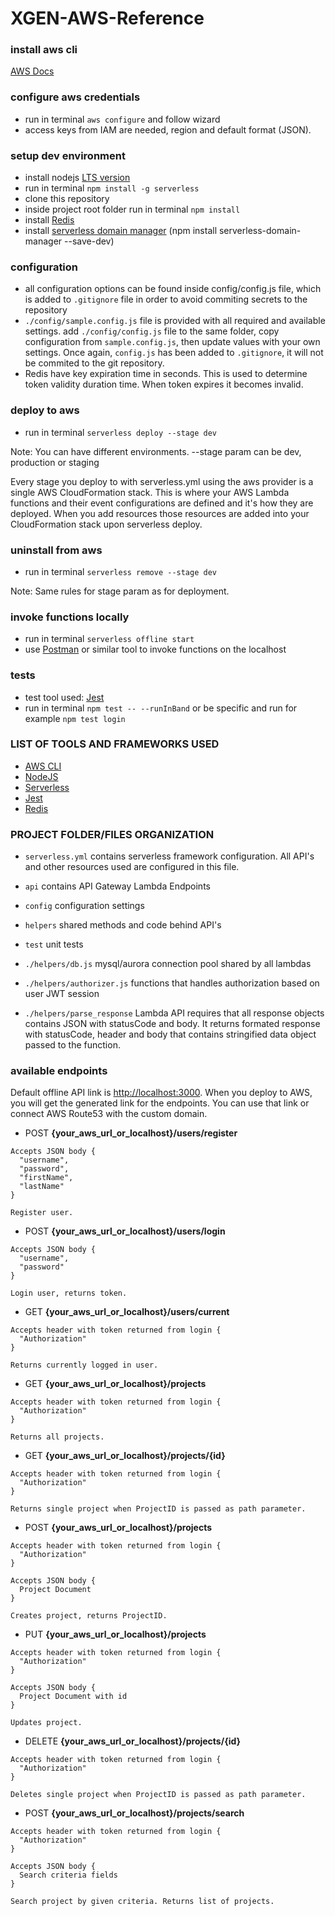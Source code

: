 # XGEN-AWS-Reference

### install aws cli 

[AWS Docs](https://docs.aws.amazon.com/cli/latest/userguide/installing.html)

### configure aws credentials

- run in terminal `aws configure` and follow wizard
- access keys from IAM are needed, region and default format (JSON).

### setup dev environment

- install nodejs [LTS version](https://nodejs.org/en/)
- run in terminal `npm install -g serverless`
- clone this repository
- inside project root folder run in terminal `npm install`
- install [Redis](https://redis.io/topics/quickstart)
- install [serverless domain manager](https://github.com/amplify-education/serverless-domain-manager) (npm install serverless-domain-manager --save-dev)

### configuration 

- all configuration options can be found inside config/config.js file, which is added to `.gitignore` file in order to avoid commiting secrets to the repository
- `./config/sample.config.js` file is provided with all required and available settings. add `./config/config.js` file to the same folder, copy configuration from `sample.config.js`, then update values with your own settings. Once again, `config.js` has been added to `.gitignore`, it will not be commited to the git repository. 
- Redis have key expiration time in seconds. This is used to determine token validity duration time. When token expires it becomes invalid.

### deploy to aws

- run in terminal `serverless deploy --stage dev`

Note: You can have different environments. --stage param can be dev, production or staging 

Every stage you deploy to with serverless.yml using the aws provider is a single AWS CloudFormation stack. This is where your AWS Lambda functions and their event configurations are defined and it's how they are deployed. When you add resources those resources are added into your CloudFormation stack upon serverless deploy.

### uninstall from aws 

- run in terminal `serverless remove --stage dev`

Note: Same rules for stage param as for deployment. 

### invoke functions locally

- run in terminal `serverless offline start`
- use [Postman](https://www.getpostman.com/) or similar tool to invoke functions on the localhost

### tests

- test tool used: [Jest](https://facebook.github.io/jest)
- run in terminal `npm test -- --runInBand` or be specific and run for example `npm test login`

### LIST OF TOOLS AND FRAMEWORKS USED

- [AWS CLI](https://docs.aws.amazon.com/cli/latest/userguide/installing.html)
- [NodeJS](https://nodejs.org/en/)
- [Serverless](https://serverless.com/)
- [Jest](https://facebook.github.io/jest/)
- [Redis](https://redis.io)


### PROJECT FOLDER/FILES ORGANIZATION

- `serverless.yml` contains serverless framework configuration. All API's and other resources used are configured in this file. 

- `api` contains API Gateway Lambda Endpoints 
- `config` configuration settings
- `helpers` shared methods and code behind API's
- `test` unit tests

- `./helpers/db.js` mysql/aurora connection pool shared by all lambdas
- `./helpers/authorizer.js` functions that handles authorization based on user JWT session 
- `./helpers/parse_response` Lambda API requires that all response objects contains JSON with statusCode and body. It returns formated response with statusCode, header and body that contains stringified data object passed to the function. 

### available endpoints

Default offline API link is [http://localhost:3000](http://localhost:3000). When you deploy to AWS, you will get the generated link for the endpoints. You can use that link or connect AWS Route53 with the custom domain.

- POST **{your_aws_url_or_localhost}/users/register**

```
Accepts JSON body {
  "username",
  "password",
  "firstName",
  "lastName"
} 

Register user.
```

- POST **{your_aws_url_or_localhost}/users/login**

```
Accepts JSON body {
  "username",
  "password"
} 

Login user, returns token.
```

- GET **{your_aws_url_or_localhost}/users/current**

```
Accepts header with token returned from login {
  "Authorization"
} 

Returns currently logged in user.
```

- GET **{your_aws_url_or_localhost}/projects**

```
Accepts header with token returned from login {
  "Authorization"
} 

Returns all projects.
```

- GET **{your_aws_url_or_localhost}/projects/{id}**

```
Accepts header with token returned from login {
  "Authorization"
} 

Returns single project when ProjectID is passed as path parameter.
```


- POST **{your_aws_url_or_localhost}/projects**

```
Accepts header with token returned from login {
  "Authorization"
} 

Accepts JSON body {
  Project Document
}  

Creates project, returns ProjectID.
```

- PUT **{your_aws_url_or_localhost}/projects**

```
Accepts header with token returned from login {
  "Authorization"
}

Accepts JSON body {
  Project Document with id
}  

Updates project.
```

- DELETE **{your_aws_url_or_localhost}/projects/{id}**

```
Accepts header with token returned from login {
  "Authorization"
} 

Deletes single project when ProjectID is passed as path parameter.
```


- POST **{your_aws_url_or_localhost}/projects/search**

```
Accepts header with token returned from login {
  "Authorization"
} 

Accepts JSON body {
  Search criteria fields
}  

Search project by given criteria. Returns list of projects.
```
